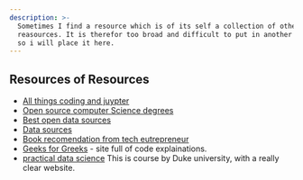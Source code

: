 ```yaml
---
description: >-
  Sometimes I find a resource which is of its self a collection of other
  reasources. It is therefor too broad and difficult to put in another catagory,
  so i will place it here.
---
```


## Resources of Resources

* [All things coding and juypter](https://github.com/jupyter/jupyter/wiki)
* [Open source computer Science degrees](https://github.com/ForrestKnight/open-source-cs-python)
* [Best open data sources](https://learn.g2.com/open-data-sources)
* [Data sources](https://www.kdnuggets.com/datasets/index.html)
* [Book recomendation from tech eutrepreneur](https://patrickcollison.com/bookshelf)
* [Geeks for Greeks](https://www.geeksforgeeks.org/) - site full of code explainations.
* [practical data science](https://www.practicaldatascience.org/html/topic_list.html)
This is course by Duke university, with a really clear website. 



